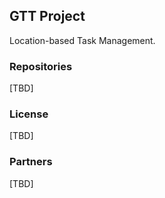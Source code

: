 ## GTT Project

Location-based Task Management.

### Repositories

[TBD]

### License

[TBD]

### Partners

[TBD]
